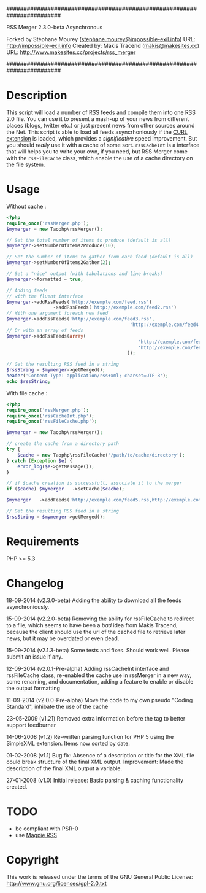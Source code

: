 ########################################################################

RSS Merger 2.3.0-beta Asynchronous

Forked by Stéphane Mourey (stephane.mourey@impossible-exil.info)
URL: http://impossible-exil.info
Created by: Makis Tracend (makis@makesites.cc)
URL: http://www.makesites.cc/projects/rss_merger

########################################################################

Description
===========
This script will load a number of RSS feeds and compile them into one RSS 2.0 file. You can use it to present a mash-up of your news from different places (blogs, twitter etc.) or just present news from other sources around the Net.
This script is able to load all feeds asyncrhoniously if the [CURL extension](http://php.net/manual/ref.curl.php) is loaded, which provides a *significative* speed improvement.
But you should *really* use it with a cache of some sort. `rssCacheInt` is a interface that will helps you to write your own, if you need, but RSS Merger come with the `rssFileCache` class, which enable the use of a cache directory on the file system.

Usage
=====
Without cache :

```php
<?php
require_once('rssMerger.php');
$mymerger = new Taophp\rssMerger();

// Set the total number of items to produce (default is all)
$mymerger->setNumberOfItems2Produce(10);

// Set the number of items to gather from each feed (default is all)
$mymerger->setNumberOfItems2Gather(2);

// Set a "nice" output (with tabulations and line breaks)
$mymerger->formatted = true;

// Adding feeds
// with the fluent interface
$mymerger->addRssFeeds('http://exemple.com/feed.rss')
				 ->addRssFeeds('http://exemple.com/feed2.rss')
// With one argument foreach new feed
$mymerger->addRssFeeds('http://exemple.com/feed3.rss',
											 'http://exemple.com/feed4.rss')
// Or with an array of feeds
$mymerger->addRssFeeds(array(
												'http://exemple.com/feed3.rss',
												'http://exemple.com/feed4.rss'
											));

// Get the resulting RSS feed in a string
$rssString = $mymerger->getMerged();
header('Content-Type: application/rss+xml; charset=UTF-8');
echo $rssString;
```

With file cache :

```php
<?php
require_once('rssMerger.php');
require_once('rssCacheInt.php');
require_once('rssFileCache.php');

$mymerger = new Taophp\rssMerger();

// create the cache from a directory path
try {
	$cache = new Taophp\rssFileCache('/path/to/cache/directory');
} catch (Exception $e) {
	error_log($e->getMessage());
}

// if $cache creation is successfull, associate it to the merger
if ($cache) $mymerger	->setCache($cache);

$mymerger	->addFeeds('http://exemple.com/feed5.rss,http://exemple.com/feed6.rss');

// Get the resulting RSS feed in a string
$rssString = $mymerger->getMerged();
```

Requirements
============
PHP >= 5.3

Changelog
=========
18-09-2014	(v2.3.0-beta) Adding the ability to download all the feeds asynchroniously.

15-09-2014	(v2.2.0-beta) Removing the ability for rssFileCache to redirect to a file, which seems to have been a *bad* idea from Makis Tracend, because the client should use the url of the cached file to retrieve later news, but it may be overdated or even dead.

15-09-2014	(v2.1.3-beta) Some tests and fixes. Should work well. Please submit an issue if any.

12-09-2014	(v2.0.1-Pre-alpha) Adding rssCacheInt interface and rssFileCache class, re-enabled the cache use in rssMerger in a new way, some renaming, and documentation, adding a feature to enable or disable the output formatting

11-09-2014	(v2.0.0-Pre-alpha) Move the code to my own pseudo "Coding Standard", inhibate the use of the cache

23-05-2009 	(v1.21) Removed extra information before the <rss> tag to better support feedburner

14-06-2008 	(v1.2) 	Re-written parsing function for PHP 5 using the SimpleXML extension. Items now sorted by date.

01-02-2008 	(v1.1) 	Bug fix: Absence of a description or title for the XML file could break structure of the final XML output.
					Improvement: Made the description of the final XML output a variable.

27-01-2008 	(v1.0) 	Initial release: Basic parsing & caching functionality created.


TODO
====

* be compliant with PSR-0
* use [Magpie RSS](https://packagist.org/packages/kellan/magpierss)

Copyright
=========
This work is released under the terms of the GNU General Public License:
http://www.gnu.org/licenses/gpl-2.0.txt
